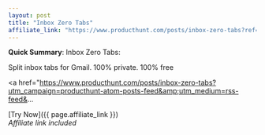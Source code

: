 ```yaml
---
layout: post
title: "Inbox Zero Tabs"
affiliate_link: "https://www.producthunt.com/posts/inbox-zero-tabs?ref=autoverse&utm_source=autoverse"
---
```


**Quick Summary**: Inbox Zero Tabs: <p>
            Split inbox tabs for Gmail. 100% private. 100% free
          </p>
          <p>
            <a href="https://www.producthunt.com/posts/inbox-zero-tabs?utm_campaign=producthunt-atom-posts-feed&amp;utm_medium=rss-feed&...

[Try Now]({{ page.affiliate_link }})  
*Affiliate link included*
